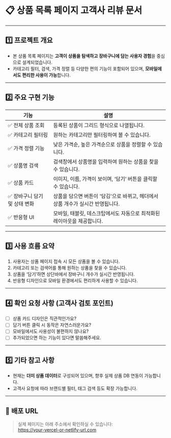 # 📋 상품 목록 페이지 고객사 리뷰 문서

---

## 1️⃣ 프로젝트 개요

- 본 상품 목록 페이지는 **고객이 상품을 탐색하고 장바구니에 담는 사용자 경험**을 중심으로 설계되었습니다.
- 카테고리 필터, 검색, 가격 정렬 등 다양한 편의 기능이 포함되어 있으며, **모바일에서도 편리한 사용이 가능**합니다.

---

## 2️⃣ 주요 구현 기능

| 기능                         | 설명                                                                 |
|----------------------------|----------------------------------------------------------------------|
| ✅ 전체 상품 조회             | 등록된 상품이 그리드 형식으로 나열됩니다.                              |
| ✅ 카테고리 필터링            | 원하는 카테고리만 필터링하여 볼 수 있습니다.                            |
| ✅ 가격 정렬 기능              | 낮은 가격순, 높은 가격순으로 상품을 정렬할 수 있습니다.                  |
| ✅ 상품명 검색                | 검색창에서 상품명을 입력하여 원하는 상품을 찾을 수 있습니다.              |
| ✅ 상품 카드                  | 이미지, 이름, 가격이 보이며, ‘담기’ 버튼을 클릭할 수 있습니다.             |
| ✅ 장바구니 담기 및 상태 변화 | 상품을 담으면 버튼이 '담김'으로 바뀌고, 헤더에서 상품 개수가 실시간 반영됩니다. |
| ✅ 반응형 UI                 | 모바일, 태블릿, 데스크탑에서도 자동으로 최적화된 레이아웃을 제공합니다.    |

---

## 3️⃣ 사용 흐름 요약

1. 사용자는 상품 페이지 접속 시 모든 상품을 볼 수 있습니다.  
2. 카테고리 또는 검색어를 통해 원하는 상품을 찾을 수 있습니다.  
3. 상품을 ‘담기’하면 상단바에서 장바구니 개수가 실시간 반영됩니다.  
4. 반응형 디자인으로 모바일 환경에서도 편리하게 사용할 수 있습니다.

---

## 4️⃣ 확인 요청 사항 (고객사 검토 포인트)

- [ ] 상품 카드 디자인은 직관적인가요?
- [ ] 담기 버튼 클릭 시 동작은 자연스러운가요?
- [ ] 모바일에서도 사용성이 불편하지 않나요?
- [ ] 추가되었으면 하는 기능이 있다면 말씀해주세요.

---

## 5️⃣ 기타 참고 사항

- 현재는 **더미 상품 데이터**로 구성되어 있으며, 향후 실제 상품 DB 연동이 가능합니다.
- 고객사 요청에 따라 브랜드별 필터, 태그 검색 등도 확장 가능합니다.

---

## 📌 배포 URL

> 실제 페이지는 아래 주소에서 확인하실 수 있습니다:  
> https://your-vercel-or-netlify-url.com

